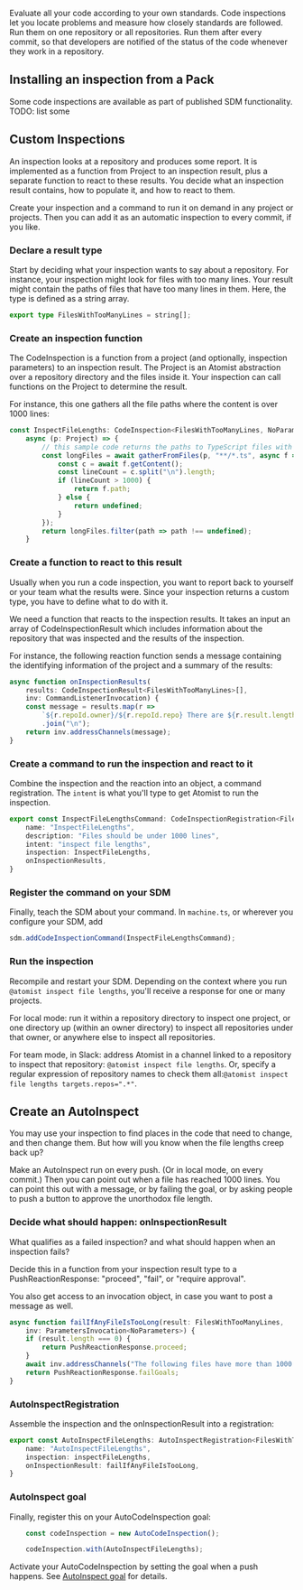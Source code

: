Evaluate all your code according to your own standards. Code inspections let you locate problems and
measure how closely standards are followed. Run them on one repository or all repositories. Run them after every commit, so that developers are notified of the status of the code whenever they work in a repository.

## Installing an inspection from a Pack

Some code inspections are available as part of published SDM functionality. TODO: list some

## Custom Inspections

An inspection looks at a repository and produces some report. It is implemented as a function from Project to an inspection result, plus a separate function to react to these results. You decide what an inspection result contains, how to populate it, and how to react to them.

Create your inspection and a command to run it on demand in any project or projects. Then you can add it as an automatic inspection to every commit, if you like.

### Declare a result type

Start by deciding what your inspection wants to say about a repository. For instance, your inspection might look for files with too many lines. 
Your result might contain the paths of files that have too many lines in them.
Here, the type is defined as a string array.

```typescript
export type FilesWithTooManyLines = string[];
```

### Create an inspection function

The CodeInspection is a function from a project (and optionally, inspection parameters) 
to an inspection result. The Project is an Atomist abstraction over a repository directory
and the files inside it. Your inspection can call functions on the Project to determine the result.

For instance, this one gathers all the file paths where the content is over 1000 lines:

```typescript
const InspectFileLengths: CodeInspection<FilesWithTooManyLines, NoParameters> =
    async (p: Project) => {
        // this sample code returns the paths to TypeScript files with over 1000 lines
        const longFiles = await gatherFromFiles(p, "**/*.ts", async f => {
            const c = await f.getContent();
            const lineCount = c.split("\n").length;
            if (lineCount > 1000) {
                return f.path;
            } else {
                return undefined;
            }
        });
        return longFiles.filter(path => path !== undefined);
    }
```

### Create a function to react to this result

Usually when you run a code inspection, you want to report back to yourself or your team what the results were. Since your inspection returns a custom type, you have to define what to do with it.

We need a function that reacts to the inspection results. It takes an input an array of CodeInspectionResult which includes information about the repository that was inspected and the results of the inspection.

For instance, the following reaction function sends a message containing the identifying information of the project and a summary of the results:

```typescript
async function onInspectionResults(
    results: CodeInspectionResult<FilesWithTooManyLines>[],
    inv: CommandListenerInvocation) {
    const message = results.map(r =>
        `${r.repoId.owner}/${r.repoId.repo} There are ${r.result.length} files with too many lines`)
        .join("\n");
    return inv.addressChannels(message);
}
```

### Create a command to run the inspection and react to it

Combine the inspection and the reaction into an object, a command registration. The `intent` is what you'll type to get Atomist to run the inspection.

```typescript
export const InspectFileLengthsCommand: CodeInspectionRegistration<FilesWithTooManyLines, NoParameters> = {
    name: "InspectFileLengths",
    description: "Files should be under 1000 lines",
    intent: "inspect file lengths",
    inspection: InspectFileLengths,
    onInspectionResults,
}
```

### Register the command on your SDM

Finally, teach the SDM about your command. In `machine.ts`, or 
wherever you configure your SDM, add 

```typescript
sdm.addCodeInspectionCommand(InspectFileLengthsCommand);
```

### Run the inspection

Recompile and restart your SDM. Depending on the context where you run `@atomist inspect file lengths`, you'll receive a response for one or many projects.

For local mode: run it within a repository directory to inspect one project, or one directory up (within an owner directory) to inspect all repositories under that owner, or anywhere else to inspect all repositories.

For team mode, in Slack: address Atomist in a channel linked to a repository to inspect that repository: `@atomist inspect file lengths`.
Or, specify a regular expression of repository names to check them all:`@atomist inspect file lengths targets.repos=".*"`.

## Create an AutoInspect

You may use your inspection to find places in the code that need to change, and then change them. But how will you know when the file lengths creep back up?

Make an AutoInspect run on every push. (Or in local mode, on every commit.) Then you can point out when a file has reached 1000 lines. You can point this out with a message, or by failing the goal, or by asking people to push a button to approve the unorthodox file length.

### Decide what should happen: onInspectionResult

What qualifies as a failed inspection? and what should happen when an inspection fails?

Decide this in a function from your inspection result type to a PushReactionResponse: "proceed", "fail", or "require approval".

You also get access to an invocation object, in case you want to post a message as well.

```typescript
async function failIfAnyFileIsTooLong(result: FilesWithTooManyLines,
    inv: ParametersInvocation<NoParameters>) {
    if (result.length === 0) {
        return PushReactionResponse.proceed;
    }
    await inv.addressChannels("The following files have more than 1000 lines:\n" + result.join("\n"));
    return PushReactionResponse.failGoals;
}
```

### AutoInspectRegistration

Assemble the inspection and the onInspectionResult into a registration:

```typescript
export const AutoInspectFileLengths: AutoInspectRegistration<FilesWithTooManyLines, NoParameters> = {
    name: "AutoInspectFileLengths",
    inspection: inspectFileLengths,
    onInspectionResult: failIfAnyFileIsTooLong,
}
```

### AutoInspect goal

Finally, register this on your AutoCodeInspection goal:

```typescript
    const codeInspection = new AutoCodeInspection();

    codeInspection.with(AutoInspectFileLengths);
```

Activate your AutoCodeInspection by setting the goal when a push happens. See [AutoInspect goal][autoinspect-goal] for details. 

[autoinspect-goal]: goal.md#autoinspect (AutoInspect Goal) 

